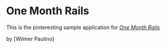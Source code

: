 # One Month Rails

This is the pinteresting sample application for 
[*One Month Rails*](http://onemonthrails.com)

by [Wilmer Paulino]